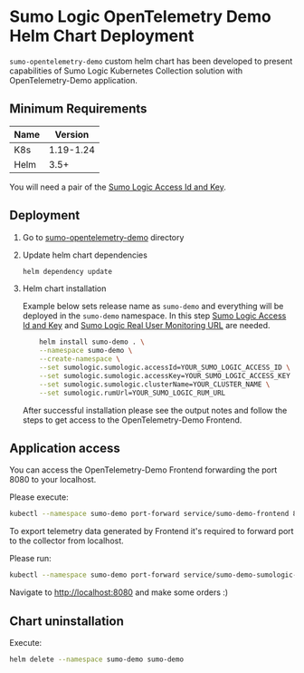# Sumo Logic OpenTelemetry Demo Helm Chart Deployment

`sumo-opentelemetry-demo` custom helm chart has been developed to present
capabilities of Sumo Logic Kubernetes Collection solution with OpenTelemetry-Demo
application.

## Minimum Requirements

| Name | Version |
|------|---------|
| K8s  | 1.19-1.24   |
| Helm | 3.5+    |

You will need a pair of the
[Sumo Logic Access Id and Key](https://help.sumologic.com/docs/manage/security/access-keys/).

## Deployment

1. Go to [sumo-opentelemetry-demo](./sumo-opentelemetry-demo/) directory

1. Update helm chart dependencies

    ```bash
    helm dependency update
    ```

1. Helm chart installation

   Example below sets release name as `sumo-demo` and everything will
   be deployed in the `sumo-demo` namespace. In this step
   [Sumo Logic Access Id and Key](https://help.sumologic.com/docs/manage/security/access-keys/)
   and [Sumo Logic Real User Monitoring URL](https://help.sumologic.com/docs/apm/real-user-monitoring/#step-1-create-a-rum-http-traces-source)
   are needed.

   ```bash
       helm install sumo-demo . \
       --namespace sumo-demo \
       --create-namespace \
       --set sumologic.sumologic.accessId=YOUR_SUMO_LOGIC_ACCESS_ID \
       --set sumologic.sumologic.accessKey=YOUR_SUMO_LOGIC_ACCESS_KEY \
       --set sumologic.sumologic.clusterName=YOUR_CLUSTER_NAME \
       --set sumologic.rumUrl=YOUR_SUMO_LOGIC_RUM_URL
   ```

   After successful installation please see the output notes and follow the steps
   to get access to the OpenTelemetry-Demo Frontend.

## Application access

You can access the OpenTelemetry-Demo Frontend forwarding the port 8080 to your localhost.

Please execute:

```bash
kubectl --namespace sumo-demo port-forward service/sumo-demo-frontend 8080:8080
```

To export telemetry data generated by Frontend it's required to forward port to
the collector from localhost.

Please run:

```bash
kubectl --namespace sumo-demo port-forward service/sumo-demo-sumologic-otelagent 4318:4318
```

Navigate to <http://localhost:8080> and make some orders :)

## Chart uninstallation

Execute:

```bash
helm delete --namespace sumo-demo sumo-demo
```
